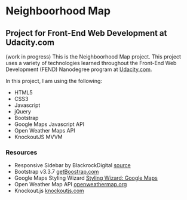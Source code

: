 # Neighboorhood Map
## Project for Front-End Web Development at Udacity.com
(work in progress)
This is the Neighboorhood Map project. This project uses a variety of technologies learned throughout the Front-End Web Development (FEND) Nanodegree program at [Udacity.com](http://udacity.com "Udacity.com").

In this project, I am using the following:
- HTML5
- CSS3
- Javascript
- jQuery
- Bootstrap
- Google Maps Javascript API
- Open Weather Maps API
- KnockoutJS MVVM

### Resources
- Responsive Sidebar by BlackrockDigital [source](https://github.com/BlackrockDigital/startbootstrap-simple-sidebar "Responsive Sidebar")
- Bootstrap v3.3.7 [getBoostrap.com](http://getbootstrap.com "getBootstrap.com")
- Google Maps Styling Wizard [Styling Wizard: Google Maps](https://mapstyle.withgoogle.com/ "Google Maps Styling Wizard")
- Open Weather Map API [openweathermap.org](http://openweathermap.org "Open Weather Map")
- Knockout.js [knockoutjs.com](http://knockoutjs.com "Knockout JS")
